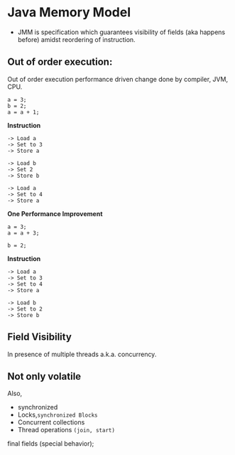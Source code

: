 # Java Memory Model

 * JMM is specification which guarantees visibility of fields (aka happens before) amidst reordering of instruction.

## Out of order execution:
   
 Out of order execution performance driven change done by compiler, JVM, CPU.
  
    a = 3;                                      
    b = 2;
    a = a + 1;
  
  **Instruction**
  
    -> Load a
    -> Set to 3
    -> Store a

    -> Load b
    -> Set 2
    -> Store b

    -> Load a
    -> Set to 4
    -> Store a

 **One Performance Improvement**

    a = 3;
    a = a + 3;

    b = 2;

 **Instruction**
 
    -> Load a
    -> Set to 3
    -> Set to 4
    -> Store a

    -> Load b
    -> Set to 2
    -> Store b

## Field Visibility

 In presence of multiple threads a.k.a. concurrency.

## Not only volatile

 Also,
    
 * synchronized
 * Locks,`synchronized Blocks`
 * Concurrent collections
 * Thread operations `(join, start)`

 final fields (special behavior);